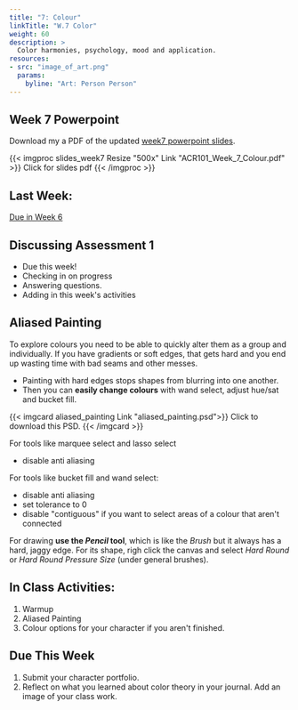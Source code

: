 ```yaml
---
title: "7: Colour"
linkTitle: "W.7 Color"
weight: 60
description: >
  Color harmonies, psychology, mood and application.
resources:
- src: "image_of_art.png"
  params:
    byline: "Art: Person Person"
---
```


## Week 7 Powerpoint

Download my a PDF of the updated [week7 powerpoint slides](ACR101_Week_7_Colour.pdf).

{{< imgproc slides_week7 Resize "500x" Link "ACR101_Week_7_Colour.pdf" >}}
Click for slides pdf
{{< /imgproc >}}

## Last Week:

[Due in Week 6](../week6/#due-this-week)

## Discussing Assessment 1

* Due this week!
* Checking in on progress
* Answering questions.
* Adding in this week's activities

## Aliased Painting

To explore colours you need to be able to quickly alter them as a group and individually. If you have gradients or soft edges, that gets hard and you end up wasting time with bad seams and other messes.

* Painting with hard edges stops shapes from blurring into one another. 
* Then you can **easily change colours** with wand select, adjust hue/sat and bucket fill.

{{< imgcard aliased_painting Link "aliased_painting.psd">}}
Click to download this PSD.
{{< /imgcard >}}

For tools like marquee select and lasso select
* disable anti aliasing

For tools like bucket fill and wand select:
* disable anti aliasing
* set tolerance to 0
* disable "contiguous" if you want to select areas of a colour that aren't connected

For drawing **use the _Pencil_ tool**, which is like the _Brush_ but it always has a hard, jaggy edge. For its shape, righ click the canvas and select _Hard Round_ or _Hard Round Pressure Size_ (under general brushes).

## In Class Activities:

1. Warmup
2. Aliased Painting
3. Colour options for your character if you aren't finished.

## Due This Week

1. Submit your character portfolio.
2. Reflect on what you learned about color theory in your journal. Add an image of your class work.


